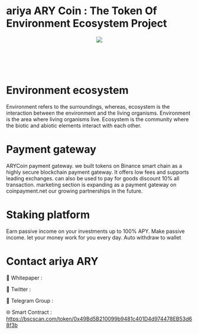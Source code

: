 # ariya ARY Coin : The Token Of Environment Ecosystem Project

<div align="center"><img src="https://makecoin.live/wp-content/uploads/2023/06/logo300x300.fw_.png)" /><br />
</div>
<div align="center">
  <h1><br />
</div>


# Environment ecosystem

Environment refers to the surroundings, whereas, ecosystem is the interaction between the environment and the living organisms. Environment is the area where living organisms live. Ecosystem is the community where the biotic and abiotic elements interact with each other.

# Payment gateway
ARYCoin payment gateway. we built tokens on Binance smart chain as a highly secure blockchain payment gateway. It offers low fees and supports leading exchanges. can also be used to pay for goods discount 10% all transaction. marketing section is expanding as a payment gateway on coinpayment.net our growing partnerships in the future.

# Staking platform
Earn passive income on your investments up to 100% APY. Make passive income. let your money work for you every day. Auto withdraw to wallet

# Contact ariya ARY


📄 Whitepaper : 

💎 Twitter : 

🚀 Telegram Group : 

🌐 Smart Contract : https://bscscan.com/token/0x49Bd5B210099b9481c401D4d974478EB53d68f3b

